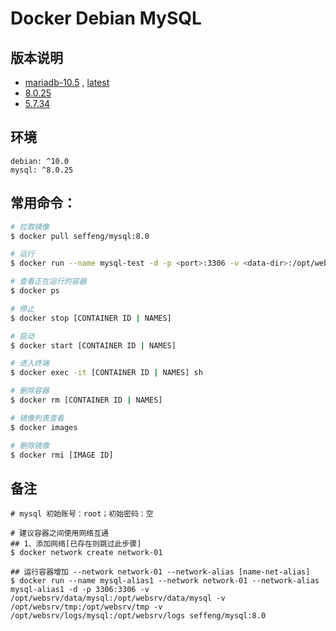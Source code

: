 # Docker Debian MySQL

## 版本说明

* [mariadb-10.5](https://github.com/seffeng/docker-mysql/tree/mariadb) , [latest](https://github.com/seffeng/docker-mysql/tree/mariadb)
* [8.0.25](https://github.com/seffeng/docker-mysql/tree/8.0)
* [5.7.34](https://github.com/seffeng/docker-mysql/tree/5.7)

## 环境

```
debian: ^10.0
mysql: ^8.0.25
```

## 常用命令：

```sh
# 拉取镜像
$ docker pull seffeng/mysql:8.0

# 运行
$ docker run --name mysql-test -d -p <port>:3306 -v <data-dir>:/opt/websrv/data/mysql -v <tmp-dir>:/opt/websrv/tmp -v <log-dir>:/opt/websrv/logs seffeng/mysql:8.0

# 查看正在运行的容器
$ docker ps

# 停止
$ docker stop [CONTAINER ID | NAMES]

# 启动
$ docker start [CONTAINER ID | NAMES]

# 进入终端
$ docker exec -it [CONTAINER ID | NAMES] sh

# 删除容器
$ docker rm [CONTAINER ID | NAMES]

# 镜像列表查看
$ docker images

# 删除镜像
$ docker rmi [IMAGE ID]
```

## 备注

```
# mysql 初始账号：root；初始密码：空
```
```shell
# 建议容器之间使用网络互通
## 1、添加网络[已存在则跳过此步骤]
$ docker network create network-01

## 运行容器增加 --network network-01 --network-alias [name-net-alias]
$ docker run --name mysql-alias1 --network network-01 --network-alias mysql-alias1 -d -p 3306:3306 -v /opt/websrv/data/mysql:/opt/websrv/data/mysql -v /opt/websrv/tmp:/opt/websrv/tmp -v /opt/websrv/logs/mysql:/opt/websrv/logs seffeng/mysql:8.0
```